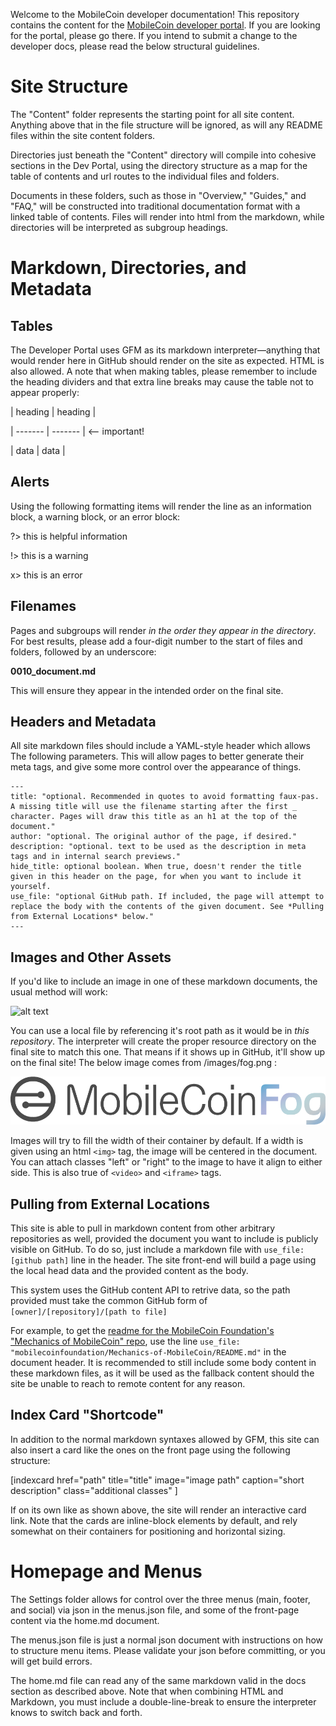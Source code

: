 Welcome to the MobileCoin developer documentation! This repository contains the content for the [MobileCoin developer portal](https://developers.mobilecoin.com). If you are looking for the portal, please go there. If you intend to submit a change to the developer docs, please read the below structural guidelines.

# Site Structure

The "Content" folder represents the starting point for all site content. Anything above that in the file structure will be ignored, as will any README files within the site content folders.

Directories just beneath the "Content" directory will compile into cohesive sections in the Dev Portal, using the directory structure as a map for the table of contents and url routes to the individual files and folders.

Documents in these folders, such as those in "Overview," "Guides," and "FAQ," will be constructed into traditional documentation format with a linked table of contents. Files will render into html from the markdown, while directories will be interpreted as subgroup headings.

# Markdown, Directories, and Metadata

## Tables

The Developer Portal uses GFM as its markdown interpreter—anything that would render here in GitHub should render on the site as expected. HTML is also allowed. A note that when making tables, please remember to include the heading dividers and that extra line breaks may cause the table not to appear properly:

| heading | heading |

| ------- | ------- | <-- important!

| data    | data    |

## Alerts

Using the following formatting items will render the line as an information block, a warning block, or an error block:

?> this is helpful information

!> this is a warning

x> this is an error

## Filenames

Pages and subgroups will render *in the order they appear in the directory*. For best results, please add a four-digit number to the start of files and folders, followed by an underscore:

**0010_document.md**

This will ensure they appear in the intended order on the final site.

## Headers and Metadata

All site markdown files should include a YAML-style header which allows The following parameters. This will allow pages to better generate their meta tags, and give some more control over the appearance of things.

```
---
title: "optional. Recommended in quotes to avoid formatting faux-pas. A missing title will use the filename starting after the first _ character. Pages will draw this title as an h1 at the top of the document."
author: "optional. The original author of the page, if desired."
description: "optional. text to be used as the description in meta tags and in internal search previews."
hide_title: optional boolean. When true, doesn't render the title given in this header on the page, for when you want to include it yourself.
use_file: "optional GitHub path. If included, the page will attempt to replace the body with the contents of the given document. See *Pulling from External Locations* below."
---
```

## Images and Other Assets

If you'd like to include an image in one of these markdown documents, the usual method will work:

![alt text](https://mobilecoin.com/images/heart.svg)

You can use a local file by referencing it's root path as it would be in *this repository*. The interpreter will create the proper resource directory on the final site to match this one. That means if it shows up in GitHub, it'll show up on the final site! The below image comes from /images/fog.png :

![start with a slash](/images/fog.png)

Images will try to fill the width of their container by default. If a width is given using an html `<img>` tag, the image will be centered in the document. You can attach classes "left" or "right" to the image to have it align to either side. This is also true of `<video>` and `<iframe>` tags.

## Pulling from External Locations

This site is able to pull in markdown content from other arbitrary repositories as well, provided the document you want to include is publicly visible on GitHub. To do so, just include a markdown file with `use_file: [github path]` line in the header. The site front-end will build a page using the local head data and the provided content as the body.

This system uses the GitHub content API to retrive data, so the path provided must take the common GitHub form of `[owner]/[repository]/[path to file]`

For example, to get the [readme for the MobileCoin Foundation's "Mechanics of MobileCoin" repo](https://github.com/mobilecoinfoundation/Mechanics-of-MobileCoin/blob/master/README.md), use the line `use_file: "mobilecoinfoundation/Mechanics-of-MobileCoin/README.md"` in the document header. It is recommended to still include some body content in these markdown files, as it will be used as the fallback content should the site be unable to reach to remote content for any reason.

## Index Card "Shortcode"

In addition to the normal markdown syntaxes allowed by GFM, this site can also insert a card like the ones on the front page using the following structure:

[indexcard href="path" title="title" image="image path" caption="short description" class="additional classes" ]

If on its own like as shown above, the site will render an interactive card link. Note that the cards are inline-block elements by default, and rely somewhat on their containers for positioning and horizontal sizing. 

# Homepage and Menus

The Settings folder allows for control over the three menus (main, footer, and social) via json in the menus.json file, and some of the front-page content via the home.md document.

The menus.json file is just a normal json document with instructions on how to structure menu items. Please validate your json before committing, or you will get build errors.

The home.md file can read any of the same markdown valid in the docs section as described above. Note that when combining HTML and Markdown, you must include a double-line-break to ensure the interpreter knows to switch back and forth.
